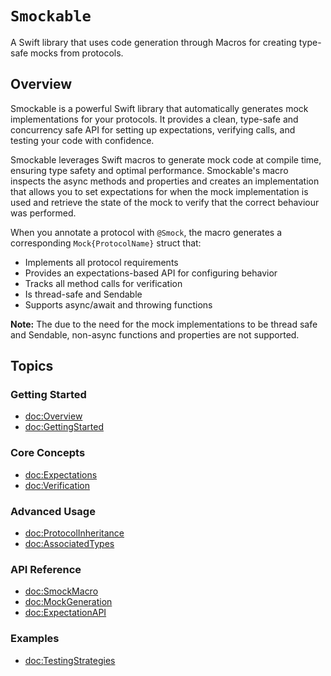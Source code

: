 # ``Smockable``

A Swift library that uses code generation through Macros for creating type-safe mocks from protocols.

## Overview

Smockable is a powerful Swift library that automatically generates mock implementations for your protocols. It provides a clean, type-safe and concurrency safe API for setting up expectations, verifying calls, and testing your code with confidence.

Smockable leverages Swift macros to generate mock code at compile time, ensuring type safety and optimal performance. Smockable's macro inspects the async methods and properties and creates an implementation that allows you to set expectations for when the mock implementation is used and retrieve the state of the mock to verify that the correct behaviour was performed.

When you annotate a protocol with `@Smock`, the macro generates a corresponding `Mock{ProtocolName}` struct that:

- Implements all protocol requirements
- Provides an expectations-based API for configuring behavior
- Tracks all method calls for verification
- Is thread-safe and Sendable
- Supports async/await and throwing functions

**Note:** The due to the need for the mock implementations to be thread safe and Sendable, non-async functions and properties are not supported.

## Topics

### Getting Started

- <doc:Overview>
- <doc:GettingStarted>

### Core Concepts

- <doc:Expectations>
- <doc:Verification>

### Advanced Usage

- <doc:ProtocolInheritance>
- <doc:AssociatedTypes>

### API Reference

- <doc:SmockMacro>
- <doc:MockGeneration>
- <doc:ExpectationAPI>

### Examples

- <doc:TestingStrategies>
